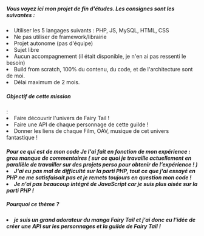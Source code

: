 <h5> Vous voyez ici mon projet de fin d'études. Les consignes sont les suivantes : </h5>

<li> Utiliser les 5 langages suivants : PHP, JS, MySQL, HTML, CSS
<li> Ne pas utiliser de framework/librairie
<li> Projet autonome (pas d'équipe)
<li> Sujet libre
<li> Aucun accompagnement (il était disponible, je n'en ai pas ressenti le besoin)
<li> Build from scratch, 100% du contenu, du code, et de l'architecture sont de moi.
<li> Délai maximum de 2 mois.


<h5>Objectif de cette mission </h5> : 
        <li> Faire découvrir l'univers de Fairy Tail ! 
        <li> Faire une API de chaque personnage de cette guilde ! 
        <li> Donner les liens de chaque Film, OAV, musique de cet univers fantastique ! 
    
<h5>Pour ce qui est de mon code </h5: 
        <li> Je l'ai fait en fonction de mon expérience : gros manque de commentaires 
        ( sur ce quoi je travaille actuellement en parallèle de travailler sur des projets perso pour obtenir de 
        l’expérience ! )
        <li> J'ai eu pas mal de difficulté sur la parti PHP, 
        tout ce que j'ai essayé en PHP ne me satisfaisait pas et je remets toujours en question mon code ! 
        <li> Je n'ai pas beaucoup intégré de JavaScript car je suis plus aisée sur la parti PHP !
   
    
<h5>Pourquoi ce thème ?</h5 <br> 
<li> je suis un grand adorateur du manga Fairy Tail et
j'ai donc eu l'idée de créer une API sur les personnages et la guilde de Fairy Tail ! 
